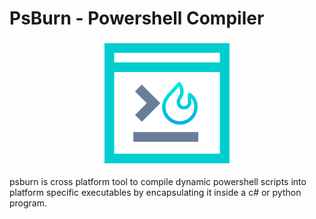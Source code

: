 # PsBurn - Powershell Compiler

<p align="center">
  <img src="docs/images/favicon.png" width="200"  height="200"/>
</p>

psburn is cross platform tool to compile dynamic powershell scripts into platform specific executables by encapsulating it inside a c# or python program.
